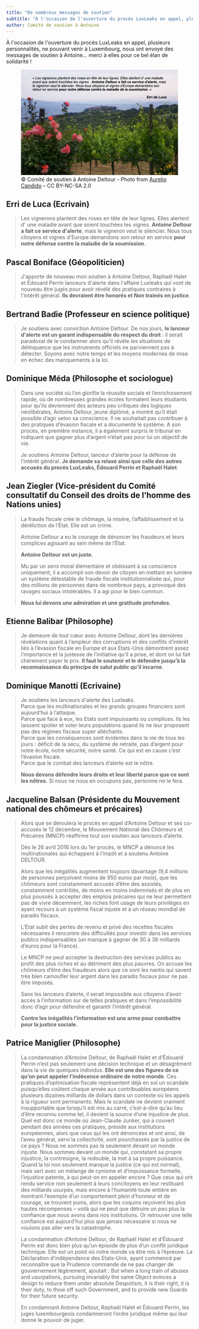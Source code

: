 ```yaml
---
title: "De nombreux messages de soutien"
subtitle: "À l'occasion de l'ouverture du procès LuxLeaks en appel, plusieurs personnalités, ne pouvant venir à Luxembourg, nous ont envoyé des messages de soutien à Antoine"
author: Comité de soutien à Antoine
---
```



À l'occasion de l'ouverture du procès LuxLeaks en appel, plusieurs personnalités, ne pouvant venir à Luxembourg, nous ont envoyé des messages de soutien à Antoine… merci à elles pour ce bel élan de solidarité !

<figure>
  <img src="/images/news/2016-12-12-erri-de-luca.jpg" alt="Le message d'Erri de Luca, illustré par une photo de rose des vignes"/>
  <figcaption>&copy; Comité de soutien à Antoine Deltour - Photo from <a href="https://www.flickr.com/photos/terzocchio/2554074371/in/photolist-9SdRDW-9SaXAB-9SdRGE-78HMk3-ndWhWg-4MENmJ-4JbbMZ-fDjot-duLjBB-fDjpu-fDjrJ-dqSvQh-4yyKzS-5iT6wx-fDjqk-dqSzdq-dqSeTX-fDjt4-4uBgEj-bMCzkX-4TGik2-ashzYi-6YT6Jz-dqSjBh-dqSioc-3RptMp-4Bhnmk">Aurelio Candido</a> – CC BY-NC-SA 2.0</figcaption>
</figure>

## Erri de Luca (Ecrivain)

> Les vignerons plantent des roses en tête de leur lignes. Elles alertent d' une maladie avant que soient touchées les vignes. **Antoine Deltour a fait ce service d'alerte**, mais le vigneron veut le silencier. Nous tous citoyens et vignes d'Europe demandons son retour en service **pour notre défense contre la maladie de la soumission**.

## Pascal Boniface (Géopoliticien)

> J'apporte de nouveau mon soutien à Antoine Deltour, Raphaël Halet et Édouard Perrin lanceurs d'alerte dans l'affaire Luxleaks qui vont de nouveau être jugés pour avoir révélé des pratiques contraires à l'intérêt général. **Ils devraient être honorés et Non trainés en justice**. 

## Bertrand Badie (Professeur en science politique)

> Je soutiens avec conviction Antoine Deltour. De nos jours, **le lanceur d'alerte est un garant indispensable du respect du droit** : il serait paradoxal de le condamner alors qu'il révèle les situations de délinquance que les instruments officiels ne parviennent pas à détecter. Soyons avec notre temps et les moyens modernes de mise en échec des manquements à la loi.

## Dominique Méda (Philosophe et sociologue)

> Dans une société où l’on glorifie la réussite sociale et l’enrichissement rapide, où de nombreuses grandes écoles formatent leurs étudiants pour qu’ils deviennent des acteurs peu critiques des logiques néolibérales, Antoine Deltour, jeune diplômé, a montré qu’il était possible d’agir selon sa conscience. Il ne souhaitait pas contribuer à des pratiques d’évasion fiscale et a documenté le système. A son procès, en première instance, il a également surpris le tribunal en indiquant que gagner plus d’argent n’était pas pour lui un objectif de vie.
>
> Je soutiens Antoine Deltour, lanceur d’alerte pour la défense de l’intérêt général. **Je demande sa relaxe ainsi que celle des autres accusés du procès LuxLeaks, Édouard Perrin et Raphaël Halet**.


## Jean Ziegler (Vice-président du Comité consultatif du Conseil des droits de l’homme des Nations unies) 

> La fraude fiscale crée le chômage, la misère, l’affaiblissement et la déréliction de l’État. Elle est un crime.
>
> Antoine Deltour a eu le courage de dénoncer les fraudeurs et leurs complices agissant au sein même de l’État. 
>
> **Antoine Deltour est un juste.**
>
> Mu par un sens moral élémentaire et obéissant à sa conscience uniquement, il a accompli son devoir de citoyen en mettant en lumière un système détestable de fraude fiscale institutionnalisée qui, pour des millions de personnes dans de nombreux pays, a provoqué des ravages sociaux intolérables. Il a agi pour le bien commun.
>
> **Nous lui devons une admiration et une gratitude profondes.**

## Etienne Balibar (Philosophe)

> Je demeure de tout cœur avec Antoine Deltour, dont les dernières révélations quant à l’ampleur des corruptions et des conflits d’intérêt liés à l’évasion fiscale en Europe et aux Etats-Unis démontrent assez l’importance et la justesse de l’initiative qu’il a prise, et dont on lui fait chèrement payer le prix. **Il faut le soutenir et le défendre jusqu’à la reconnaissance du principe de salut public qu’il incarne**.
 
## Dominique Manotti (Ecrivaine)

> Je soutiens les lanceurs d'alerte des Luxleaks.  
> Parce que les multinationales et les grands groupes financiers sont aujourd’hui à l’attaque.  
> Parce que face à eux, les Etats sont impuissants ou complices. Ils les laissent spolier et voler leurs populations quand ils ne leur proposent pas des régimes fiscaux super alléchants.  
> Parce que les conséquences sont évidentes dans la vie de tous les jours : déficit de la sécu, du système de retraite, pas d’argent pour notre école, notre sécurité, notre santé. Ce qui est en cause c’est l’évasion fiscale.  
> Parce que le combat des lanceurs d’alerte est le nôtre.  
>
> **Nous devons défendre leurs droits et leur liberté parce que ce sont les nôtres.**
> Si nous ne nous en occupons pas, personne ne le fera.

## Jacqueline Balsan  (Présidente du Mouvement national des chômeurs et précaires)

> Alors que se déroulera le procès en appel d’Antoine Deltour et ses co-accusés le 12 décembre, le Mouvement National des Chômeurs et Précaires (MNCP) réaffirme tout son soutien aux lanceurs d’alerte.
>
> Dès le 26 avril 2016 lors du 1er procès, le MNCP a dénoncé les multinationales qui échappent à l’impôt et a soutenu Antoine DELTOUR.  
>
> Alors que les inégalités augmentent toujours davantage (9,4 millions de personnes perçoivent moins de 950 euros par mois), que les chômeurs sont constamment accusés d’être des assistés, constamment contrôlés, de moins en moins indemnisés et de plus en plus poussés à accepter des emplois précaires qui ne leur permettent pas de vivre décemment, les riches font usage de leurs privilèges en ayant recours à un système fiscal injuste et à un réseau mondial de paradis fiscaux. 
>
> L’Etat subit des pertes de revenu et privé des recettes fiscales nécessaires il rencontre des difficultés pour investir dans les services publics indispensables (un manque à gagner de 30 à 36 milliards d’euros pour la France).
>
> Le MNCP ne peut accepter la destruction des services publics au profit des plus riches et au détriment des plus pauvres. On accuse les chômeurs d’être des fraudeurs alors que ce sont les nantis qui savent très bien camoufler leur argent dans les paradis fiscaux pour ne pas être imposés.
>
> Sans les lanceurs d’alerte, il serait impossible aux citoyens d’avoir accès à l’information sur de telles pratiques et dans l’impossibilité donc d’agir pour défendre et garantir l’intérêt général. 
>
> **Contre les inégalités l’information est une arme pour combattre pour la justice sociale.**

## Patrice Maniglier (Philosophe)

> La condamnation d’Antoine Deltour, de Raphaël Halet et d’Édouard Perrin n’est pas seulement une décision technique et un désagrément dans la vie de quelques individus. **Elle est une des figures de ce qu’on peut appeler l’indécence ordinaire de notre monde**. Ces pratiques d’optimisation fiscale représentent déjà en soi un scandale puisqu’elles coûtent chaque année aux contribuables européens plusieurs dizaines milliards de dollars dans un contexte où les appels à la rigueur sont permanents. Mais le scandale ne devient vraiment insupportable que lorsqu’il est mis au carré, c’est-à-dire qu’au lieu d’être reconnu comme tel, il devient la source d’une injustice de plus. Quel est donc ce monde où Jean-Claude Junker, qui a couvert pendant des années ces pratiques, préside aux institutions européennes, alors que ceux qui les ont dénoncées et ont ainsi, de l’aveu général, servi la collectivité, sont pourchassés par la justice de ce pays ? Nous ne sommes pas là seulement devant un monde injuste. Nous sommes devant un monde qui, constatant sa propre injustice, la contresigne, la redouble, la met à sa propre puissance. Quand la loi non seulement manque la justice (ce qui est normal), mais sert avec un mélange de cynisme et d’impuissance formelle, l’injustice patente, à qui peut-on en appeler encore ? Que ceux qui ont rendu service non seulement à leurs concitoyens en leur restituant des milliards usurpés, mais encore à l’humanité toute entière en montrant l’exemple d’un comportement plein d’honneur et de courage, se trouvent punis, alors que les coquins reçoivent les plus hautes récompenses – voilà qui ne peut que détruire un peu plus la confiance que nous avons dans nos institutions. Or retrouver une telle confiance est aujourd’hui plus que jamais nécessaire si nous ne voulons pas aller vers la catastrophe. 
>
> La condamnation d’Antoine Deltour, de Raphaël Halet et d’Édouard Perrin est donc bien plus qu’un épisode de plus d’un conflit juridique technique. Elle est un point où notre monde va être mis à l’épreuve. La Déclaration d’indépendance des Etats-Unis, ayant commencé par reconnaître que la Prudence commande de ne pas changer de gouvernement légèrement, ajoutait : But when a long train of abuses and usurpations, pursuing invariably the same Object evinces a design to reduce them under absolute Despotism, it is their right, it is their duty, to thow off such Government, and to provide new Guards for their future security.
>
> En condamnant Antoine Deltour, Raphaël Halet et Édouard Perrin, les juges luxembourgeois condamneront l’ordre juridique même qui leur donne le pouvoir de juger.
